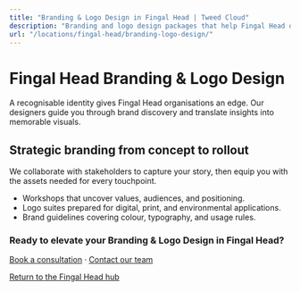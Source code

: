 ```yaml
---
title: "Branding & Logo Design in Fingal Head | Tweed Cloud"
description: "Branding and logo design packages that help Fingal Head organisations stand out."
url: "/locations/fingal-head/branding-logo-design/"
---
```


# Fingal Head Branding & Logo Design

A recognisable identity gives Fingal Head organisations an edge. Our designers guide you through brand discovery and translate insights into memorable visuals.

## Strategic branding from concept to rollout

We collaborate with stakeholders to capture your story, then equip you with the assets needed for every touchpoint.

- Workshops that uncover values, audiences, and positioning.
- Logo suites prepared for digital, print, and environmental applications.
- Brand guidelines covering colour, typography, and usage rules.

### Ready to elevate your Branding & Logo Design in Fingal Head?

[Book a consultation](/consultation/) · [Contact our team](/contact/)

[Return to the Fingal Head hub](/locations/fingal-head/)
